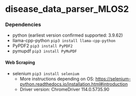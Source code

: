 # disease_data_parser_MLOS2


### Dependencies
- python (earliest version confirmed supported: 3.9.62)
- llama-cpp-python `pip3 install llama-cpp-python`
- PyPDF2 `pip3 install PyPDF2`
- pymupdf `pip3 install PyMuPDF`

#### Web Scraping
- selenium `pip3 install selenium`
    - More instructions depending on OS: https://selenium-python.readthedocs.io/installation.html#introduction
    - Driver version: ChromeDriver 114.0.5735.90
